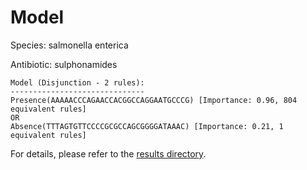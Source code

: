 
# Model

Species: salmonella enterica

Antibiotic: sulphonamides

```
Model (Disjunction - 2 rules):
------------------------------
Presence(AAAAACCCAGAACCACGGCCAGGAATGCCCG) [Importance: 0.96, 804 equivalent rules]
OR
Absence(TTTAGTGTTCCCCGCGCCAGCGGGGATAAAC) [Importance: 0.21, 1 equivalent rules]

```

For details, please refer to the [results directory](../../../../../results/scm_b/salmonella%20enterica/sulphonamides/repeat_6/).

